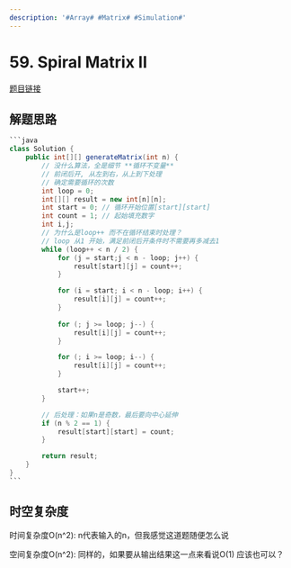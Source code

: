 ```yaml
---
description: '#Array# #Matrix# #Simulation#'
---
```


# 59. Spiral Matrix II

[题目链接](https://leetcode.com/problems/spiral-matrix-ii/description/)

## 解题思路

````java
```java
class Solution {
    public int[][] generateMatrix(int n) {
        // 没什么算法，全是细节 **循环不变量**
        // 前闭后开, 从左到右，从上到下处理
        // 确定需要循环的次数
        int loop = 0;
        int[][] result = new int[n][n];
        int start = 0; // 循环开始位置[start][start]
        int count = 1; // 起始填充数字
        int i,j;
        // 为什么是loop++ 而不在循环结束时处理？
        // loop 从1 开始，满足前闭后开条件时不需要再多减去1
        while (loop++ < n / 2) {
            for (j = start;j < n - loop; j++) {
                result[start][j] = count++;
            }

            for (i = start; i < n - loop; i++) {
                result[i][j] = count++;
            }
            
            for (; j >= loop; j--) {
                result[i][j] = count++;
            }

            for (; i >= loop; i--) {
                result[i][j] = count++;
            }

            start++;
        }

        // 后处理：如果n是奇数，最后要向中心延伸
        if (n % 2 == 1) {
            result[start][start] = count;
        }

        return result;
    }
}
```
````

## 时空复杂度

时间复杂度O(n^2): n代表输入的n，但我感觉这道题随便怎么说

空间复杂度O(n^2): 同样的，如果要从输出结果这一点来看说O(1) 应该也可以？
